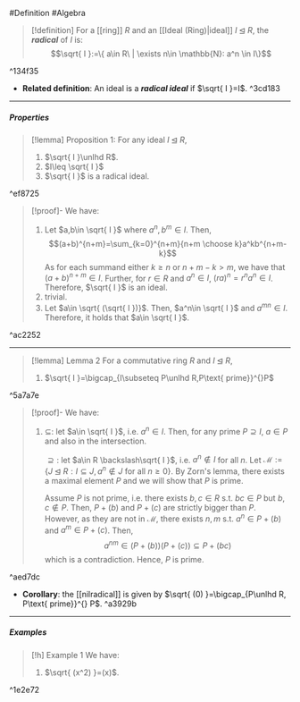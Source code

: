 #Definition #Algebra 

> [!definition]
> For a [[ring]] $R$ and an [[Ideal (Ring)|ideal]] $I\unlhd R$, the ***radical*** of $I$ is: $$\sqrt{ I }:=\{ a\in R\ | \exists n\in \mathbb{N}: a^n \in I\}$$

^134f35

- **Related definition**: An ideal is a ***radical ideal*** if $\sqrt{ I }=I$. ^3cd183
---
##### Properties
> [!lemma] Proposition 1:
> For any ideal $I\unlhd R$,
> 1. $\sqrt{ I }\unlhd R$. 
> 2. $I\leq \sqrt{ I }$
> 3. $\sqrt{ I }$ is a radical ideal.

^ef8725

> [!proof]-
> We have:
> 1. Let $a,b\in \sqrt{ I }$ where $a^n,b^m\in I$. Then, $$(a+b)^{n+m}=\sum_{k=0}^{n+m}{n+m \choose k}a^kb^{n+m-k}$$As for each summand either $k\geq n$ or $n+m-k>m$, we have that $(a+b)^{n+m}\in I$. Further, for $r\in R$ and $a^n\in I$, $(ra)^n=r^na^n\in I$. Therefore, $\sqrt{ I }$ is an ideal.
> 2. trivial.
> 3. Let $a\in \sqrt{  (\sqrt{ I })}$. Then, $a^n\in \sqrt{ I }$ and $a^{mn}\in I$. Therefore, it holds that $a\in \sqrt{ I }$.

^ac2252

---
> [!lemma] Lemma 2
> For a commutative ring $R$ and $I\unlhd R$, 
> 1. $\sqrt{ I }=\bigcap_{I\subseteq P\unlhd R,P\text{ prime}}^{}P$

^5a7a7e

> [!proof]-
> We have:
> 1. $\subseteq$: let $a\in \sqrt{ I }$, i.e. $a^n\in I$. Then, for any prime $P\supseteq I$, $a\in P$ and also in the intersection.
>    
>    $\supseteq:$ let $a\in R \backslash\sqrt{ I }$, i.e. $a^n\notin I$ for all $n$. Let $\mathcal{M}:=\{ J\unlhd R:I\subseteq J, a^n\notin J\text{ for all }n\geq 0 \}$. By Zorn's lemma, there exists a maximal element $P$ and we will show that $P$ is prime. 
>    
>    Assume $P$ is not prime, i.e. there exists $b,c\in R$ s.t. $bc\in P$ but $b,c\notin P$. Then, $P+(b)$ and $P+(c)$ are strictly bigger than $P$. However, as they are not in $\mathcal{M}$, there exists $n,m$ s.t. $a^n\in P+(b)$ and $a^m\in P+(c)$. Then, $$a^{nm}\in(P+(b))(P+(c))\subseteq P+(bc)$$which is a contradiction. Hence, $P$ is prime.

^aed7dc

- **Corollary**: the [[nilradical]] is given by $\sqrt{ (0) }=\bigcap_{P\unlhd R, P\text{ prime}}^{} P$. ^a3929b
---
##### Examples
> [!h] Example 1
> We have:
> 1. $\sqrt{ (x^2) }=(x)$.

^1e2e72

